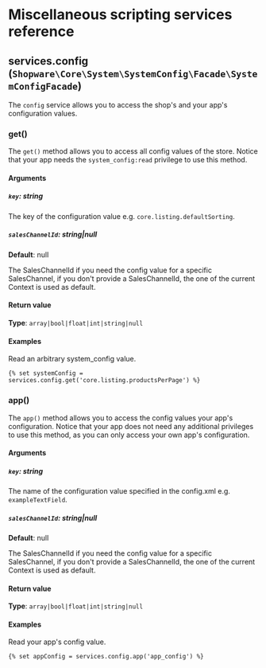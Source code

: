 # Miscellaneous scripting services reference

## services.config (`Shopware\Core\System\SystemConfig\Facade\SystemConfigFacade`)

The `config` service allows you to access the shop&#039;s and your app&#039;s configuration values.


### get()

The `get()` method allows you to access all config values of the store.
Notice that your app needs the `system_config:read` privilege to use this method.

#### Arguments

##### `key`: string


The key of the configuration value e.g. `core.listing.defaultSorting`.

##### `salesChannelId`: string|null

**Default**: null

The SalesChannelId if you need the config value for a specific SalesChannel, if you don&#039;t provide a SalesChannelId, the one of the current Context is used as default.


#### Return value

**Type**: `array|bool|float|int|string|null`



#### Examples

Read an arbitrary system_config value.
```twig
{% set systemConfig = services.config.get('core.listing.productsPerPage') %}
```
### app()

The `app()` method allows you to access the config values your app&#039;s configuration.
Notice that your app does not need any additional privileges to use this method, as you can only access your own app&#039;s configuration.

#### Arguments

##### `key`: string


The name of the configuration value specified in the config.xml e.g. `exampleTextField`.

##### `salesChannelId`: string|null

**Default**: null

The SalesChannelId if you need the config value for a specific SalesChannel, if you don&#039;t provide a SalesChannelId, the one of the current Context is used as default.


#### Return value

**Type**: `array|bool|float|int|string|null`



#### Examples

Read your app&#039;s config value.
```twig
{% set appConfig = services.config.app('app_config') %}
```


